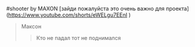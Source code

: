 #shooter by MAXON
[зайди пожалуйста это очень важно для проекта] (https://www.youtube.com/shorts/eWELgu7EEnI )

>Максон
>> Кто не падал тот не поднимался

